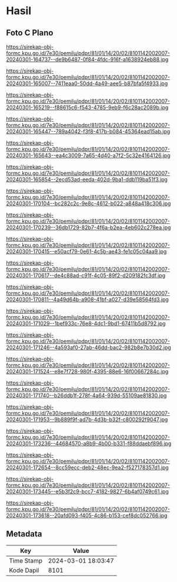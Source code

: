 # Hasil

## Foto C Plano

https://sirekap-obj-formc.kpu.go.id/7e30/pemilu/pdpr/81/01/14/20/02/8101142002007-20240301-164737--de9b6487-0f84-4fdc-916f-a1638924eb88.jpg

https://sirekap-obj-formc.kpu.go.id/7e30/pemilu/pdpr/81/01/14/20/02/8101142002007-20240301-165007--7411eaa0-50dd-4a49-aee5-b87bfa5f4933.jpg

https://sirekap-obj-formc.kpu.go.id/7e30/pemilu/pdpr/81/01/14/20/02/8101142002007-20240301-165219--f88615c6-f543-4785-9eb9-f6c28ac2089b.jpg

https://sirekap-obj-formc.kpu.go.id/7e30/pemilu/pdpr/81/01/14/20/02/8101142002007-20240301-165447--789a4042-f3f8-417b-b084-45364ead15ab.jpg

https://sirekap-obj-formc.kpu.go.id/7e30/pemilu/pdpr/81/01/14/20/02/8101142002007-20240301-165643--ea4c3009-7a65-4d40-a7f2-5c32e4164126.jpg

https://sirekap-obj-formc.kpu.go.id/7e30/pemilu/pdpr/81/01/14/20/02/8101142002007-20240301-165854--2ecd53ad-eeda-402d-9ba1-ddb119ba51f3.jpg

https://sirekap-obj-formc.kpu.go.id/7e30/pemilu/pdpr/81/01/14/20/02/8101142002007-20240301-170104--bc282c2c-9e8c-4612-b022-a848a418c306.jpg

https://sirekap-obj-formc.kpu.go.id/7e30/pemilu/pdpr/81/01/14/20/02/8101142002007-20240301-170239--36db1729-82b7-4f6a-b2ea-4eb602c278ea.jpg

https://sirekap-obj-formc.kpu.go.id/7e30/pemilu/pdpr/81/01/14/20/02/8101142002007-20240301-170415--e50acf79-0e61-4c5b-ae43-fe1c05c04aa9.jpg

https://sirekap-obj-formc.kpu.go.id/7e30/pemilu/pdpr/81/01/14/20/02/8101142002007-20240301-170617--de4c88ad-c91f-4c05-89f2-d209182fc3df.jpg

https://sirekap-obj-formc.kpu.go.id/7e30/pemilu/pdpr/81/01/14/20/02/8101142002007-20240301-170811--4a49d64b-a908-41bf-a027-d39e58564fd3.jpg

https://sirekap-obj-formc.kpu.go.id/7e30/pemilu/pdpr/81/01/14/20/02/8101142002007-20240301-171029--1bef933c-76e8-4dc1-9bd1-67411b5d8792.jpg

https://sirekap-obj-formc.kpu.go.id/7e30/pemilu/pdpr/81/01/14/20/02/8101142002007-20240301-171246--4a593af0-27ab-46dd-bac2-982b8e7b30d2.jpg

https://sirekap-obj-formc.kpu.go.id/7e30/pemilu/pdpr/81/01/14/20/02/8101142002007-20240301-171524--e8e7f728-980f-4395-88e6-16f00667284c.jpg

https://sirekap-obj-formc.kpu.go.id/7e30/pemilu/pdpr/81/01/14/20/02/8101142002007-20240301-171740--b26ddb1f-278f-4a64-939d-55109ae81830.jpg

https://sirekap-obj-formc.kpu.go.id/7e30/pemilu/pdpr/81/01/14/20/02/8101142002007-20240301-171953--9b889f9f-ad7b-4d3b-b32f-c800292f9047.jpg

https://sirekap-obj-formc.kpu.go.id/7e30/pemilu/pdpr/81/01/14/20/02/8101142002007-20240301-173236--44684570-a8b9-4b00-b331-f88ddaebf896.jpg

https://sirekap-obj-formc.kpu.go.id/7e30/pemilu/pdpr/81/01/14/20/02/8101142002007-20240301-172654--8cc59ecc-deb2-48ec-9ea2-f527178357d1.jpg

https://sirekap-obj-formc.kpu.go.id/7e30/pemilu/pdpr/81/01/14/20/02/8101142002007-20240301-173445--e5b3f2c9-bcc7-4182-9827-6b4af0749c61.jpg

https://sirekap-obj-formc.kpu.go.id/7e30/pemilu/pdpr/81/01/14/20/02/8101142002007-20240301-173618--20afd093-f405-4c86-b153-cef8dc052766.jpg


## Metadata

| Key        | Value               |
| ---------- | ------------------- |
| Time Stamp | 2024-03-01 18:03:47 |
| Kode Dapil | 8101                |



